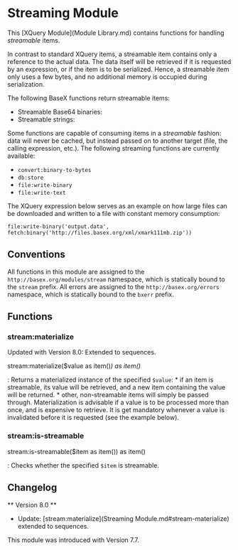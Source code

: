 
# Streaming Module
 


 
This [XQuery Module](Module Library.md) contains functions for handling _streamable_ items. 

 
In contrast to standard XQuery items, a streamable item contains only a reference to the actual data. The data itself will be retrieved if it is requested by an expression, or if the item is to be serialized. Hence, a streamable item only uses a few bytes, and no additional memory is occupied during serialization. 

 
The following BaseX functions return streamable items: 

  * Streamable Base64 binaries: 
  * Streamable strings: 
 
Some functions are capable of consuming items in a _streamable_ fashion: data will never be cached, but instead passed on to another target (file, the calling expression, etc.). The following streaming functions are currently available: 

  * `convert:binary-to-bytes`
 * `db:store`
 * `file:write-binary`
 * `file:write-text`
 
The XQuery expression below serves as an example on how large files can be downloaded and written to a file with constant memory consumption: 

 
    file:write-binary('output.data', fetch:binary('http://files.basex.org/xml/xmark111mb.zip'))

 
## Conventions

All functions in this module are assigned to the `http://basex.org/modules/stream` namespace, which is statically bound to the `stream` prefix. All errors are assigned to the `http://basex.org/errors` namespace, which is statically bound to the `bxerr` prefix. 

 
## Functions

### stream:materialize

Updated with Version 8.0: Extended to sequences. 


stream:materialize($value as item()*) as item()*

:   Returns a materialized instance of the specified `$value`:  * if an item is streamable, its value will be retrieved, and a new item containing the value will be returned.     * other, non-streamable items will simply be passed through. 
    Materialization is advisable if a value is to be processed more than once, and is expensive to retrieve. It is get mandatory whenever a value is invalidated before it is requested (see the example below). 



### stream:is-streamable

stream:is-streamable($item as item()) as item()

:   Checks whether the specified `$item` is streamable. 

 
## Changelog
** Version 8.0 **

 * Update: [stream:materialize](Streaming Module.md#stream-materialize) extended to sequences. 

This module was introduced with Version 7.7. 

